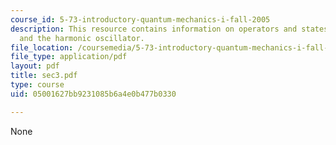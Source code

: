 ```yaml
---
course_id: 5-73-introductory-quantum-mechanics-i-fall-2005
description: This resource contains information on operators and states in real space,
  and the harmonic oscillator.
file_location: /coursemedia/5-73-introductory-quantum-mechanics-i-fall-2005/05001627bb9231085b6a4e0b477b0330_sec3.pdf
file_type: application/pdf
layout: pdf
title: sec3.pdf
type: course
uid: 05001627bb9231085b6a4e0b477b0330

---
```

None